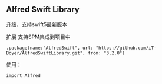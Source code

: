 Alfred Swift Library
---

升级，支持swift5最新版本

扩展 支持SPM集成到项目中
```
.package(name:"AlfredSwift", url: "https://github.com/iT-Boyer/AlfredSwiftLibrary.git", from: "3.2.0")
```
使用：
```
import Alfred
```
